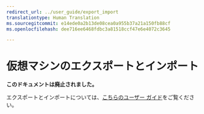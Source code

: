 ```yaml
---
redirect_url: ../user_guide/export_import
translationtype: Human Translation
ms.sourcegitcommit: e14ede0a2b13de08cea0a955b37a21a150fb88cf
ms.openlocfilehash: dee716ee6468fdbc3a81518ccf47e6e4072c3645

---
```


# 仮想マシンのエクスポートとインポート 

**このドキュメントは廃止されました。**

エクスポートとインポートについては、[こちらのユーザー ガイド](../user_guide/export_import.md)をご覧ください。



<!--HONumber=Jun16_HO4-->


